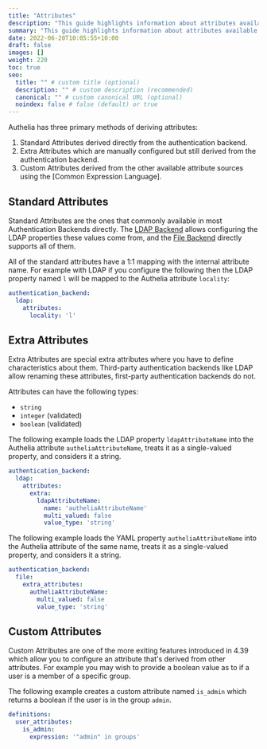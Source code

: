 ```yaml
---
title: "Attributes"
description: "This guide highlights information about attributes available via various methods"
summary: "This guide highlights information about attributes available via various methods."
date: 2022-06-20T10:05:55+10:00
draft: false
images: []
weight: 220
toc: true
seo:
  title: "" # custom title (optional)
  description: "" # custom description (recommended)
  canonical: "" # custom canonical URL (optional)
  noindex: false # false (default) or true
---
```


Authelia has three primary methods of deriving attributes:

1. Standard Attributes derived directly from the authentication backend.
2. Extra Attributes which are manually configured but still derived from the authentication backend.
3. Custom Attributes derived from the other available attribute sources using the [Common Expression Language].

## Standard Attributes

Standard Attributes are the ones that commonly available in most Authentication Backends directly. The
[LDAP Backend](../../configuration/first-factor/ldap.md#attributes) allows configuring the LDAP properties these values
come from, and the [File Backend](../../configuration/first-factor/file.md) directly supports all of them.

All of the standard attributes have a 1:1 mapping with the internal attribute name. For example with LDAP if you
configure the following then the LDAP property named `l` will be mapped to the Authelia attribute `locality`:

```yaml
authentication_backend:
  ldap:
    attributes:
      locality: 'l'
```

## Extra Attributes

Extra Attributes are special extra attributes where you have to define characteristics about them. Third-party
authentication backends like LDAP allow renaming these attributes, first-party authentication backends do
not.

Attributes can have the following types:

- `string`
- `integer` (validated)
- `boolean` (validated)

The following example loads the LDAP property `ldapAttributeName` into the Authelia attribute `autheliaAttributeName`,
treats it as a single-valued property, and considers it a string.

```yaml {title="configuration.yml"}
authentication_backend:
  ldap:
    attributes:
      extra:
        ldapAttributeName:
          name: 'autheliaAttributeName'
          multi_valued: false
          value_type: 'string'
```

The following example loads the YAML property `autheliaAttributeName` into the Authelia attribute of the same name,
treats it as a single-valued property, and considers it a string.


```yaml {title="configuration.yml"}
authentication_backend:
  file:
    extra_attributes:
      autheliaAttributeName:
        multi_valued: false
        value_type: 'string'
```

## Custom Attributes

Custom Attributes are one of the more exiting features introduced in 4.39 which allow you to configure an attribute
that's derived from other attributes. For example you may wish to provide a boolean value as to if a user is a member
of a specific group.

The following example creates a custom attribute named `is_admin` which returns a boolean if the user is in the group
`admin`.

```yaml {title="configuration.yml"}
definitions:
  user_attributes:
    is_admin:
      expression: '"admin" in groups'
```
